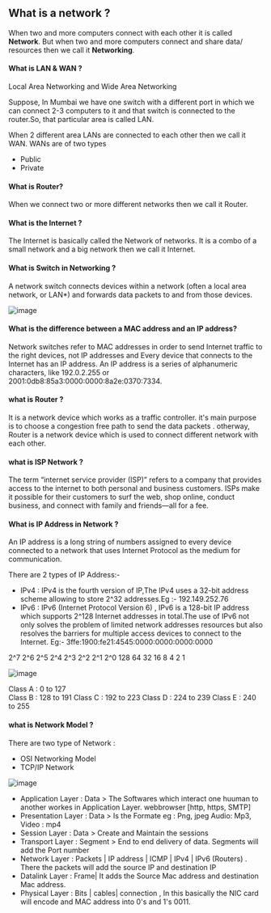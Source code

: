 ## What is a network ? 

When two and more computers connect with each other it is called **Network**.
But when two and more computers connect and share data/ resources then we call it **Networking**.

#### What is LAN & WAN ?

Local Area Networking and Wide Area Networking

Suppose, In Mumbai we have one switch with a different port in which we can connect 2-3 computers to it  and that switch is connected to the router.So, that particular area is called LAN.

When 2 different area LANs are connected to each other then we call it WAN.
WANs are of two types 
* Public
* Private
#### What is Router?

When we connect two or more different networks then we call it Router.
 
#### What is the Internet ?

The Internet is basically called the Network of networks. It is a combo of a small network and a big network then we call it Internet.

#### What is Switch in Networking ?

A network switch connects devices within a network (often a local area network, or LAN*) and forwards data packets to and from those devices.

![image](https://user-images.githubusercontent.com/96170504/216305824-6d08f751-63a0-4e92-ae81-4306b3f2c759.png)

#### What is the difference between a MAC address and an IP address?

Network switches refer to MAC addresses in order to send Internet traffic to the right devices, not IP addresses and Every device that connects to the Internet has an IP address. An IP address is a series of alphanumeric characters, like 192.0.2.255 or 2001:0db8:85a3:0000:0000:8a2e:0370:7334.

#### what is Router ?

It is a network device which works as a traffic controller. it's main purpose is to choose a congestion free path to send the data packets .
otherway, Router is a network device which is used to connect different network with each other. 

#### what is ISP Network ?

The term “internet service provider (ISP)” refers to a company that provides access to the internet to both personal and business customers. ISPs make it possible for their customers to surf the web, shop online, conduct business, and connect with family and friends—all for a fee.

#### What is IP Address in Network ?

An IP address is a long string of numbers assigned to every device connected to a network that uses Internet Protocol as the medium for communication.

There are 2 types of IP Address:-
* IPv4 : IPv4 is the fourth version of IP,The IPv4 uses a 32-bit address scheme allowing to store 2^32 addresses.Eg :- 192.149.252.76 
* IPv6 : IPv6 (Internet Protocol Version 6) , IPv6 is a 128-bit IP address which supports 2^128 Internet addresses in total.The use of IPv6 not only solves the problem of limited network addresses resources but also resolves the barriers for multiple access devices to connect to the Internet. Eg:- 3ffe:1900:fe21:4545:0000:0000:0000:0000

2^7  2^6 2^5 2^4 2^3 2^2 2^1 2^0 
128  64  32   16   8  4   2   1

![image](https://user-images.githubusercontent.com/96170504/216386673-5d851e51-faf2-40e2-8ce0-7655b3e8b9b6.png)

Class A : 0 to 127  
Class B : 128 to 191 
Class C : 192 to 223 
Class D : 224 to 239
Class E : 240 to 255

#### what is Network Model ?

There are two type of Network :
* OSI Networking Model
* TCP/IP Network

![image](https://user-images.githubusercontent.com/96170504/216316561-899f4ab6-2852-4d1f-94ce-c273cf884a10.png)

* Application Layer : Data > The Softwares which interact one huuman to another workes in Application Layer. webbrowser [http, https, SMTP]
* Presentation Layer : Data > Is the Formate eg : Png, jpeg Audio: Mp3, Video : mp4
* Session Layer : Data > Create and Maintain the sessions
* Transport Layer : Segment > End to end delivery of data. Segments will add the Port number 
* Network Layer : Packets | IP address | ICMP | IPv4 | IPv6 (Routers) . There the packets will add the source IP and destination IP
* Datalink Layer : Frame| It adds the Source Mac address and destination Mac address.
* Physical Layer : Bits | cables| connection , In this basically the NIC card will encode and MAC address into 0's and 1's 0011.

